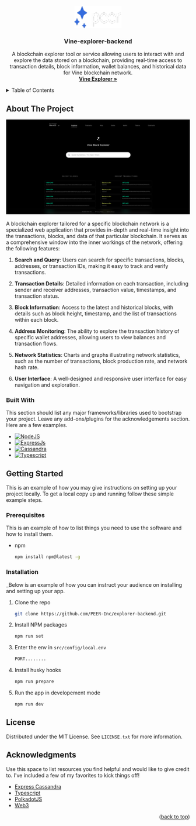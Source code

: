 <a name="readme-top"></a>

<!-- PROJECT LOGO -->
<br />
<div align="center">
  <a href="https://github.com/PEER-Inc/explorer-blockchain-sync/tree/main#readme">
    <img src="images/logo.png" alt="Logo" width="130" height="60">
  </a>

  <h3 align="center">Vine-explorer-backend</h3>

  <p align="center">
    A blockchain explorer tool or service allowing users to interact with and explore the data stored on a blockchain, providing real-time access to transaction details, block information, wallet balances, and historical data for Vine blockchain network.
    <br />
    <a href="https://explorer.peer.inc/"><strong>Vine Explorer »</strong></a>
    <br />
  </p>
</div>



<!-- TABLE OF CONTENTS -->
<details>
  <summary>Table of Contents</summary>
  <ol>
    <li>
      <a href="#about-the-project">About The Project</a>
      <ul>
        <li><a href="#built-with">Built With</a></li>
      </ul>
    </li>
    <li>
      <a href="#getting-started">Getting Started</a>
      <ul>
        <li><a href="#prerequisites">Prerequisites</a></li>
        <li><a href="#installation">Installation</a></li>
      </ul>
    </li>
    <li><a href="#license">License</a></li>
    <li><a href="#acknowledgments">Acknowledgments</a></li>
  </ol>
</details>



<!-- ABOUT THE PROJECT -->
## About The Project

<img width="1436" alt="Explorer home page" src="images/home.png">

A blockchain explorer tailored for a specific blockchain network is a specialized web application that provides in-depth and real-time insight into the transactions, blocks, and data of that particular blockchain. It serves as a comprehensive window into the inner workings of the network, offering the following features:

1. **Search and Query**: Users can search for specific transactions, blocks, addresses, or transaction IDs, making it easy to track and verify transactions.

2. **Transaction Details**: Detailed information on each transaction, including sender and receiver addresses, transaction value, timestamps, and transaction status.

3. **Block Information**: Access to the latest and historical blocks, with details such as block height, timestamp, and the list of transactions within each block.

4. **Address Monitoring**: The ability to explore the transaction history of specific wallet addresses, allowing users to view balances and transaction flows.

5. **Network Statistics**: Charts and graphs illustrating network statistics, such as the number of transactions, block production rate, and network hash rate.

6. **User Interface**: A well-designed and responsive user interface for easy navigation and exploration.


### Built With

This section should list any major frameworks/libraries used to bootstrap your project. Leave any add-ons/plugins for the acknowledgements section. Here are a few examples.

* [![NodeJS][NodeJS]][Node-url]
* [![ExpressJs][ExpressJS]][Express-url]
* [![Cassandra][Apache-Cassandra]][Cassandra-url]
* [![Typescript][Typescript]][Typescript-url]


<!-- GETTING STARTED -->
## Getting Started

This is an example of how you may give instructions on setting up your project locally.
To get a local copy up and running follow these simple example steps.

### Prerequisites

This is an example of how to list things you need to use the software and how to install them.
* npm
  ```sh
  npm install npm@latest -g
  ```

### Installation

_Below is an example of how you can instruct your audience on installing and setting up your app.

1. Clone the repo
   ```sh
   git clone https://github.com/PEER-Inc/explorer-backend.git
   ```
2. Install NPM packages
   ```sh
   npm run set
   ```
3. Enter the env in `src/config/local.env`
   ```sh
   PORT........
   ```
4. Install husky hooks
   ```sh
   npm run prepare
   ```
5. Run the app in developement mode
   ```sh
   npm run dev
   ```   

<!-- LICENSE -->
## License

Distributed under the MIT License. See `LICENSE.txt` for more information.


<!-- ACKNOWLEDGMENTS -->
## Acknowledgments

Use this space to list resources you find helpful and would like to give credit to. I've included a few of my favorites to kick things off!

* [Express Cassandra](https://cassandra.apache.org/doc/latest/cassandra/configuration/cass_yaml_file.html)
* [Typescript](https://www.typescriptlang.org/)
* [PolkadotJS](https://polkadot.js.org/)
* [Web3](https://web3js.readthedocs.io/en/v1.10.0/)

<p align="right">(<a href="#readme-top">back to top</a>)</p>



<!-- MARKDOWN LINKS & IMAGES -->

[NodeJS]: https://img.shields.io/badge/nodejs-green?style=for-the-badge&logo=nodedotjs&logoColor=white
[Node-url]: https://nodejs.org/en/docs
[ExpressJS]: https://img.shields.io/badge/expressjs-grey?style=for-the-badge&logo=expressdotjs&logoColor=white
[Express-url]: https://expressjs.com/
[Apache-Cassandra]: https://img.shields.io/badge/Express_cassandra-lightblue?style=for-the-badge&logo=apachecassandra&logoColor=white
[Cassandra-url]: https://cassandra.apache.org/doc/latest/cassandra/getting_started/index.html
[Typescript]: https://img.shields.io/badge/typescript-blue?style=for-the-badge&logo=typescript&logoColor=white
[Typescript-url]: https://www.typescriptlang.org/
